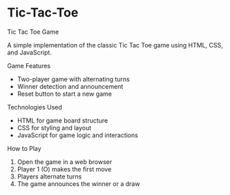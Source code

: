 # Tic-Tac-Toe
Tic Tac Toe Game

A simple implementation of the classic Tic Tac Toe game using HTML, CSS, and JavaScript.

Game Features
- Two-player game with alternating turns
- Winner detection and announcement
- Reset button to start a new game

Technologies Used
- HTML for game board structure
- CSS for styling and layout
- JavaScript for game logic and interactions

How to Play
1. Open the game in a web browser
2. Player 1 (O) makes the first move
3. Players alternate turns
4. The game announces the winner or a draw
